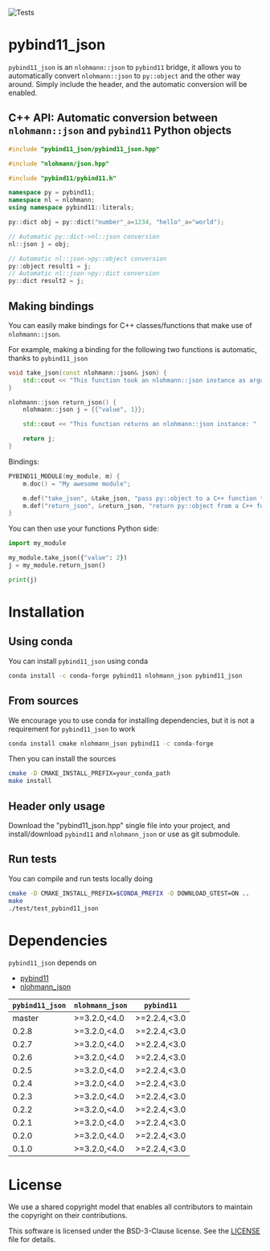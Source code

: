 ![Tests](https://github.com/pybind/pybind11_json/workflows/Tests/badge.svg)

# pybind11_json
`pybind11_json` is an `nlohmann::json` to `pybind11` bridge, it allows you to automatically convert `nlohmann::json` to `py::object` and the other way around. Simply include the header, and the automatic conversion will be enabled.

## C++ API: Automatic conversion between `nlohmann::json` and `pybind11` Python objects

```cpp
#include "pybind11_json/pybind11_json.hpp"

#include "nlohmann/json.hpp"

#include "pybind11/pybind11.h"

namespace py = pybind11;
namespace nl = nlohmann;
using namespace pybind11::literals;

py::dict obj = py::dict("number"_a=1234, "hello"_a="world");

// Automatic py::dict->nl::json conversion
nl::json j = obj;

// Automatic nl::json->py::object conversion
py::object result1 = j;
// Automatic nl::json->py::dict conversion
py::dict result2 = j;
```

## Making bindings

You can easily make bindings for C++ classes/functions that make use of `nlohmann::json`.

For example, making a binding for the following two functions is automatic, thanks to `pybind11_json`

```cpp
void take_json(const nlohmann::json& json) {
    std::cout << "This function took an nlohmann::json instance as argument: " << s << std::endl;
}

nlohmann::json return_json() {
    nlohmann::json j = {{"value", 1}};

    std::cout << "This function returns an nlohmann::json instance: "  << j << std::endl;

    return j;
}
```

Bindings:

```cpp
PYBIND11_MODULE(my_module, m) {
    m.doc() = "My awesome module";

    m.def("take_json", &take_json, "pass py::object to a C++ function that takes an nlohmann::json");
    m.def("return_json", &return_json, "return py::object from a C++ function that returns an nlohmann::json");
}
```

You can then use your functions Python side:

```python
import my_module

my_module.take_json({"value": 2})
j = my_module.return_json()

print(j)
```

# Installation

## Using conda

You can install `pybind11_json` using conda

```bash
conda install -c conda-forge pybind11 nlohmann_json pybind11_json
```

## From sources

We encourage you to use conda for installing dependencies, but it is not a requirement for `pybind11_json` to work

```bash
conda install cmake nlohmann_json pybind11 -c conda-forge
```

Then you can install the sources

```bash
cmake -D CMAKE_INSTALL_PREFIX=your_conda_path
make install
```

## Header only usage
Download the "pybind11_json.hpp" single file into your project, and install/download `pybind11` and `nlohmann_json` or use as git submodule.


## Run tests

You can compile and run tests locally doing

```bash
cmake -D CMAKE_INSTALL_PREFIX=$CONDA_PREFIX -D DOWNLOAD_GTEST=ON ..
make
./test/test_pybind11_json
```

# Dependencies

``pybind11_json`` depends on

 - [pybind11](https://github.com/pybind/pybind11)
 - [nlohmann_json](https://github.com/nlohmann/json)


| `pybind11_json`| `nlohmann_json` | `pybind11`      |
|----------------|-----------------|-----------------|
|  master        | >=3.2.0,<4.0    | >=2.2.4,<3.0    |
|  0.2.8         | >=3.2.0,<4.0    | >=2.2.4,<3.0    |
|  0.2.7         | >=3.2.0,<4.0    | >=2.2.4,<3.0    |
|  0.2.6         | >=3.2.0,<4.0    | >=2.2.4,<3.0    |
|  0.2.5         | >=3.2.0,<4.0    | >=2.2.4,<3.0    |
|  0.2.4         | >=3.2.0,<4.0    | >=2.2.4,<3.0    |
|  0.2.3         | >=3.2.0,<4.0    | >=2.2.4,<3.0    |
|  0.2.2         | >=3.2.0,<4.0    | >=2.2.4,<3.0    |
|  0.2.1         | >=3.2.0,<4.0    | >=2.2.4,<3.0    |
|  0.2.0         | >=3.2.0,<4.0    | >=2.2.4,<3.0    |
|  0.1.0         | >=3.2.0,<4.0    | >=2.2.4,<3.0    |


# License

We use a shared copyright model that enables all contributors to maintain the
copyright on their contributions.

This software is licensed under the BSD-3-Clause license. See the [LICENSE](LICENSE) file for details.
